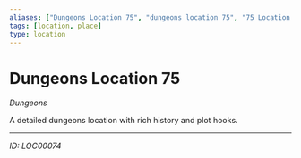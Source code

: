 ```yaml
---
aliases: ["Dungeons Location 75", "dungeons location 75", "75 Location Dungeons"]
tags: [location, place]
type: location
---
```


# Dungeons Location 75

*Dungeons*

A detailed dungeons location with rich history and plot hooks.

---
*ID: LOC00074*